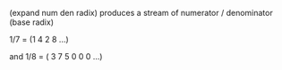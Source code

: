 (expand num den radix) produces a stream of numerator / denominator (base radix)

1/7 = (1 4 2 8 ...)

and 1/8 = ( 3 7 5 0 0 0 ...)
